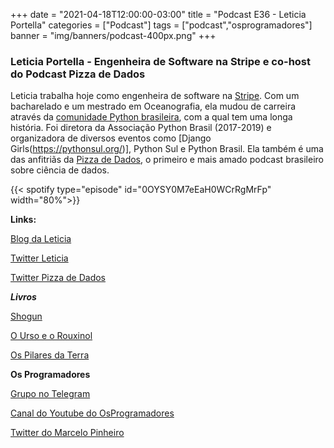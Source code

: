 +++
date = "2021-04-18T12:00:00-03:00"
title = "Podcast E36 - Leticia Portella"
categories = ["Podcast"]
tags = ["podcast","osprogramadores"]
banner = "img/banners/podcast-400px.png"
+++

### Leticia Portella - Engenheira de Software na Stripe e co-host do Podcast Pizza de Dados

Leticia trabalha hoje como engenheira de software na [Stripe](https://stripe.com/en-ca). Com um bacharelado e um mestrado em Oceanografia, ela mudou de carreira através da [comunidade Python brasileira](https://python.org.br/), com a qual tem uma longa história. Foi diretora da Associação Python Brasil (2017-2019) e organizadora de diversos eventos como [Django Girls(https://pythonsul.org/)], Python Sul e Python Brasil. Ela também é uma das anfitriãs da [Pizza de Dados](https://pizzadedados.com/), o primeiro e mais amado podcast brasileiro sobre ciência de dados.


{{< spotify type="episode" id="0OYSY0M7eEaH0WCrRgMrFp" width="80%">}}


**Links:**

[Blog da Leticia](https://leportella.com/)

[Twitter Leticia](https://twitter.com/leleportella)
 
[Twitter Pizza de Dados](https://twitter.com/pizzadedados)

***Livros***

[Shogun](https://www.amazon.com.br/Shogun-First-Novel-Asian-English-ebook/dp/B00D3J2QKC/ref=sr_1_1?__mk_pt_BR=%C3%85M%C3%85%C5%BD%C3%95%C3%91&dchild=1&keywords=shogun&qid=1619316397&sr=8-1)

[O Urso e o Rouxinol](https://www.amazon.com.br/Urso-Rouxinol-Katherine-Arden/dp/8595170231/ref=sr_1_1?__mk_pt_BR=%C3%85M%C3%85%C5%BD%C3%95%C3%91&dchild=1&keywords=O+Urso+e+o+Rouxinol&qid=1619316419&sr=8-1)

[Os Pilares da Terra](https://www.amazon.com.br/Os-Pilares-Terra-Ken-Follett/dp/8532527698/ref=sr_1_1?__mk_pt_BR=%C3%85M%C3%85%C5%BD%C3%95%C3%91&dchild=1&keywords=Os+Pilares+da+Terra&qid=1619316439&sr=8-1)


**Os Programadores**

[Grupo no Telegram](https://t.me/osprogramadores)

[Canal do Youtube do OsProgramadores](https://www.youtube.com/channel/UCt_YNYGl6K5yNXlXEQDdwWg?view_as=subscriber)

[Twitter do Marcelo Pinheiro](https://twitter.com/mpinheir)
